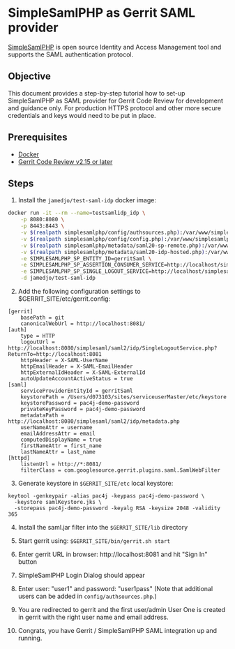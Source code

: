 # SimpleSamlPHP as Gerrit SAML provider

[SimpleSamlPHP](https://simplesamlphp.org/) is open source Identity and Access
Management tool and supports the SAML authentication protocol.

## Objective

This document provides a step-by-step tutorial how to set-up SimpleSamlPHP as
SAML provider for Gerrit Code Review for development and guidance only.
For production HTTPS protocol and other more secure credentials and keys
would need to be put in place.

## Prerequisites

- [Docker](https://www.docker.com/get-started)
- [Gerrit Code Review v2.15 or later](https://www.gerritcodereview.com)

## Steps

1. Install the `jamedjo/test-saml-idp` docker image:

```bash
docker run -it --rm --name=testsamlidp_idp \
	-p 8080:8080 \
	-p 8443:8443 \
	-v $(realpath simplesamlphp/config/authsources.php):/var/www/simplesamlphp/config/authsources.php \
	-v $(realpath simplesamlphp/config/config.php):/var/www/simplesamlphp/config/config.php \
	-v $(realpath simplesamlphp/metadata/saml20-sp-remote.php):/var/www/simplesamlphp/metadata/saml20-sp-remote.php \
	-v $(realpath simplesamlphp/metadata/saml20-idp-hosted.php):/var/www/simplesamlphp/metadata/saml20-idp-hosted.php \
	-e SIMPLESAMLPHP_SP_ENTITY_ID=gerritSaml \
	-e SIMPLESAMLPHP_SP_ASSERTION_CONSUMER_SERVICE=http://localhost/simplesaml/module.php/saml/sp/saml2-acs.php/test-sp \
	-e SIMPLESAMLPHP_SP_SINGLE_LOGOUT_SERVICE=http://localhost/simplesaml/module.php/saml/sp/saml2-logout.php/test-sp \
	-d jamedjo/test-saml-idp
```

2. Add the following configuration settings to $GERRIT_SITE/etc/gerrit.config:

```
[gerrit]
	basePath = git
	canonicalWebUrl = http://localhost:8081/
[auth]
	type = HTTP
	logoutUrl = http://localhost:8080/simplesaml/saml2/idp/SingleLogoutService.php?ReturnTo=http://localhost:8081
	httpHeader = X-SAML-UserName
	httpEmailHeader = X-SAML-EmailHeader
	httpExternalIdHeader = X-SAML-ExternalId
	autoUpdateAccountActiveStatus = true
[saml]
	serviceProviderEntityId = gerritSaml
	keystorePath = /Users/d073103/sites/serviceuserMaster/etc/keystore
	keystorePassword = pac4j-demo-password
	privateKeyPassword = pac4j-demo-password
	metadataPath = http://localhost:8080/simplesaml/saml2/idp/metadata.php
	userNameAttr = username
	emailAddressAttr = email
	computedDisplayName = true
	firstNameAttr = first_name
	lastNameAttr = last_name
[httpd]
	listenUrl = http://*:8081/
	filterClass = com.googlesource.gerrit.plugins.saml.SamlWebFilter
```

3. Generate keystore in `$GERRIT_SITE/etc` local keystore:

```
keytool -genkeypair -alias pac4j -keypass pac4j-demo-password \
  -keystore samlKeystore.jks \
  -storepass pac4j-demo-password -keyalg RSA -keysize 2048 -validity 365
```

4. Install the saml.jar filter into the `$GERRIT_SITE/lib` directory

5. Start gerrit using: `$GERRIT_SITE/bin/gerrit.sh start`

6. Enter gerrit URL in browser: http://localhost:8081 and hit "Sign In" button

7. SimpleSamlPHP Login Dialog should appear

8. Enter user: "user1" and password: "user1pass" (Note that additional users can
be added in `config/authsources.php`.)

9. You are redirected to gerrit and the first user/admin User One is created
in gerrit with the right user name and email address.

12. Congrats, you have Gerrit / SimpleSamlPHP SAML integration up and running.
